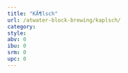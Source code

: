 ```yaml
---
title: "KÃ¶lsch"
url: /atwater-block-brewing/kaplsch/
category: 
style: 
abv: 0
ibu: 0
srm: 0
upc: 0
---
```


